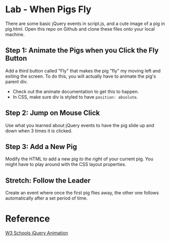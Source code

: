 
# Lab - When Pigs Fly
There are some basic jQuery events in script.js, and a cute image of a pig in pig.html. Open this repo on Github and clone these files onto your local machine.

## Step 1: Animate the Pigs when you Click the Fly Button
Add a third button called "Fly" that makes the pig "fly" my moving left and exiting the screen. To do this, you will actually have to animate the pig's parent div.
* Check out the animate documentation to get this to happen.
* In CSS, make sure div is styled to have `position: absolute`.

## Step 2: Jump on Mouse Click
Use what you learned about jQuery events to have the pig slide up and down when 3 times it is clicked.

## Step 3: Add a New Pig
Modify the HTML to add a new pig *to the right* of your current pig. You might have to play around with the CSS layout properties.

## **Stretch:** Follow the Leader
Create an event where once the first pig flies away, the other one follows automatically after a set period of time.

# Reference
[W3 Schools jQuery Animation](http://www.w3schools.com/jquery/jquery_animate.asp)
